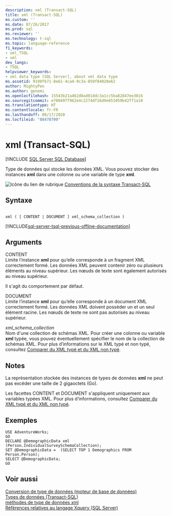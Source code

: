 ```yaml
---
description: xml (Transact-SQL)
title: xml (Transact-SQL)
ms.custom: ''
ms.date: 07/26/2017
ms.prod: sql
ms.reviewer: ''
ms.technology: t-sql
ms.topic: language-reference
f1_keywords:
- xml_TSQL
- xml
dev_langs:
- TSQL
helpviewer_keywords:
- xml data type [SQL Server], about xml data type
ms.assetid: 9198f671-8e61-4ca4-9c3a-859f84020e62
author: MightyPen
ms.author: genemi
ms.openlocfilehash: 15543b21a462d8ad01ddc3a1cc5ba82847ee3016
ms.sourcegitcommit: e700497f962e4c2274df16d9e651059b42ff1a10
ms.translationtype: HT
ms.contentlocale: fr-FR
ms.lasthandoff: 08/17/2020
ms.locfileid: "88478700"
---
```

# <a name="xml-transact-sql"></a>xml (Transact-SQL)
[!INCLUDE [SQL Server SQL Database](../../includes/applies-to-version/sql-asdb.md)]

  Type de données qui stocke les données XML. Vous pouvez stocker des instances **xml** dans une colonne ou une variable de type **xml**.  
  
 ![Icône du lien de rubrique](../../database-engine/configure-windows/media/topic-link.gif "Icône du lien de rubrique") [Conventions de la syntaxe Transact-SQL](../../t-sql/language-elements/transact-sql-syntax-conventions-transact-sql.md)  
  
## <a name="syntax"></a>Syntaxe  
  
```  
  
xml ( [ CONTENT | DOCUMENT ] xml_schema_collection )  
```  
  
[!INCLUDE[sql-server-tsql-previous-offline-documentation](../../includes/sql-server-tsql-previous-offline-documentation.md)]

## <a name="arguments"></a>Arguments
 CONTENT  
 Limite l’instance **xml** pour qu’elle corresponde à un fragment XML correctement formé. Les données XML peuvent contenir zéro ou plusieurs éléments au niveau supérieur. Les nœuds de texte sont également autorisés au niveau supérieur.  
  
 Il s'agit du comportement par défaut.  
  
 DOCUMENT  
 Limite l’instance **xml** pour qu’elle corresponde à un document XML correctement formé. Les données XML doivent posséder un et un seul élément racine. Les nœuds de texte ne sont pas autorisés au niveau supérieur.  
  
 *xml_schema_collection*  
 Nom d'une collection de schémas XML. Pour créer une colonne ou variable **xml** typée, vous pouvez éventuellement spécifier le nom de la collection de schémas XML. Pour plus d’informations sur le XML typé et non typé, consultez [Comparer du XML typé et du XML non typé](../../relational-databases/xml/compare-typed-xml-to-untyped-xml.md).  
  
## <a name="remarks"></a>Notes  
 La représentation stockée des instances de types de données **xml** ne peut pas excéder une taille de 2 gigaoctets (Go).  
  
 Les facettes CONTENT et DOCUMENT s'appliquent uniquement aux variables typées XML. Pour plus d’informations, consultez [Comparer du XML typé et du XML non typé](../../relational-databases/xml/compare-typed-xml-to-untyped-xml.md).  
  
## <a name="examples"></a>Exemples  
  
```  
USE AdventureWorks;  
GO  
DECLARE @DemographicData xml (Person.IndividualSurveySchemaCollection);  
SET @DemographicData =  (SELECT TOP 1 Demographics FROM Person.Person);  
SELECT @DemographicData;  
GO  
```  
  
## <a name="see-also"></a>Voir aussi  
 [Conversion de type de données &#40;moteur de base de données&#41;](../../t-sql/data-types/data-type-conversion-database-engine.md)   
 [Types de données &#40;Transact-SQL&#41;](../../t-sql/data-types/data-types-transact-sql.md)   
 [méthodes de type de données xml](../../t-sql/xml/xml-data-type-methods.md)   
 [Références relatives au langage Xquery &#40;SQL Server&#41;](../../xquery/xquery-language-reference-sql-server.md)  
  
  
